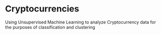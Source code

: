 # Cryptocurrencies
Using Unsupervised Machine Learning to analyze Cryptocurrency data for the purposes of classification and clustering
